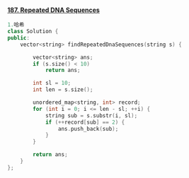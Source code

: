 #### [187. Repeated DNA Sequences](https://leetcode-cn.com/problems/repeated-dna-sequences/)

```C++
1.哈希
class Solution {
public:
    vector<string> findRepeatedDnaSequences(string s) {

        vector<string> ans;
        if (s.size() < 10)
            return ans;

        int sl = 10;
        int len = s.size();

        unordered_map<string, int> record;
        for (int i = 0; i <= len - sl; ++i) {
            string sub = s.substr(i, sl);
            if (++record[sub] == 2) {
                ans.push_back(sub);
            }
        }

        return ans;
    }
};
```


